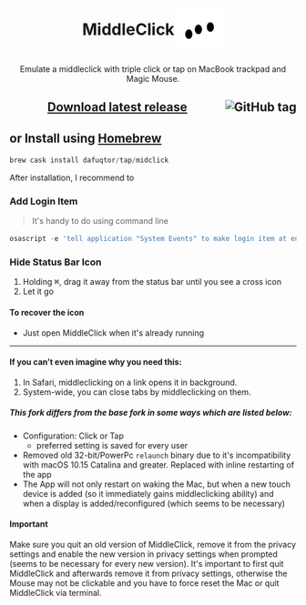 <h1 align="center">MiddleClick <img align="center" height="80" src="Images.xcassets/AppIcon.appiconset/mouse128x128.png"></h1>

<p align="center">Emulate a middleclick with triple click or tap on MacBook trackpad and Magic Mouse.</p>

<h2 align="center">
   <a href="//github.com/DaFuqtor/MiddleClick/releases/latest/download/MiddleClick.app.zip">
      Download latest release
   </a>
   <a href="//github.com/DaFuqtor/MiddleClick/releases/latest">
      <img align="right" alt="GitHub tag" src="https://img.shields.io/github/release/dafuqtor/middleclick">
   </a>
</h2>

## or Install using [Homebrew](//brew.sh)

```powershell
brew cask install dafuqtor/tap/midclick
```

After installation, I recommend to

### Add Login Item

> It's handy to do using command line

```powershell
osascript -e 'tell application "System Events" to make login item at end with properties {path:"/Applications/MiddleClick.app", hidden:true}'
```

### Hide Status Bar Icon

1. Holding <kbd>⌘</kbd>, drag it away from the status bar until you see a cross icon
2. Let it go

#### To recover the icon

- Just open MiddleClick when it's already running

---

#### If you can’t even imagine why you need this:

1. In Safari, middleclicking on a link opens it in background.
2. System-wide, you can close tabs by middleclicking on them.

##### This fork differs from the base fork in some ways which are listed below:

- Configuration: Click or Tap
  - preferred setting is saved for every user
- Removed old 32-bit/PowerPc `relaunch` binary due to it's incompatibility with macOS 10.15 Catalina and greater. Replaced with inline restarting of the app
- The App will not only restart on waking the Mac, but when a new touch device is added (so it immediately gains middleclicking ability) and when a display is added/reconfigured (which seems to be necessary)

#### Important

Make sure you quit an old version of MiddleClick, remove it from the privacy settings and enable the new version in privacy settings when prompted (seems to be necessary for every new version). It's important to first quit MiddleClick and afterwards remove it from privacy settings, otherwise the Mouse may not be clickable and you have to force reset the Mac or quit MiddleClick via terminal.
